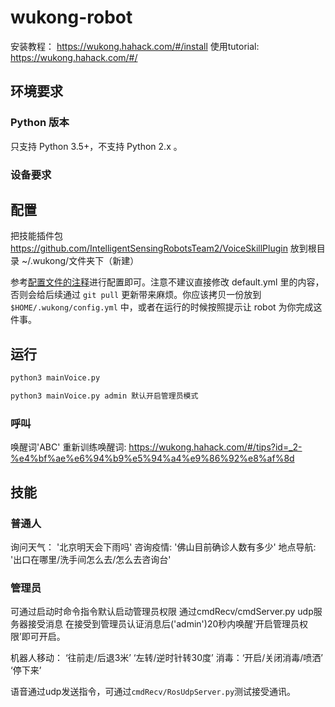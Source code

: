 # wukong-robot

安装教程： https://wukong.hahack.com/#/install
使用tutorial: https://wukong.hahack.com/#/

## 环境要求 ##

### Python 版本 ###

只支持 Python 3.5+，不支持 Python 2.x 。

### 设备要求 ###


## 配置 ##


把技能插件包 https://github.com/IntelligentSensingRobotsTeam2/VoiceSkillPlugin 放到根目录 ~/.wukong/文件夹下（新建）

参考[配置文件的注释](https://github.com/wzpan/wukong-robot/blob/master/static/default.yml)进行配置即可。注意不建议直接修改 default.yml 里的内容，否则会给后续通过 `git pull` 更新带来麻烦。你应该拷贝一份放到 `$HOME/.wukong/config.yml` 中，或者在运行的时候按照提示让 robot 为你完成这件事。


## 运行 ##

``` bash
python3 mainVoice.py

python3 mainVoice.py admin 默认开启管理员模式
```
### 呼叫
唤醒词'ABC'
重新训练唤醒词: https://wukong.hahack.com/#/tips?id=_2-%e4%bf%ae%e6%94%b9%e5%94%a4%e9%86%92%e8%af%8d

## 技能 ##

### 普通人
询问天气： '北京明天会下雨吗'
咨询疫情: '佛山目前确诊人数有多少'
地点导航: '出口在哪里/洗手间怎么去/怎么去咨询台'

### 管理员
可通过启动时命令指令默认启动管理员权限
通过cmdRecv/cmdServer.py udp服务器接受消息
在接受到管理员认证消息后('admin')20秒内唤醒‘开启管理员权限’即可开启。

机器人移动： ‘往前走/后退3米’ ‘左转/逆时针转30度’
消毒：‘开启/关闭消毒/喷洒’ ‘停下来’

语音通过udp发送指令，可通过`cmdRecv/RosUdpServer.py`测试接受通讯。

